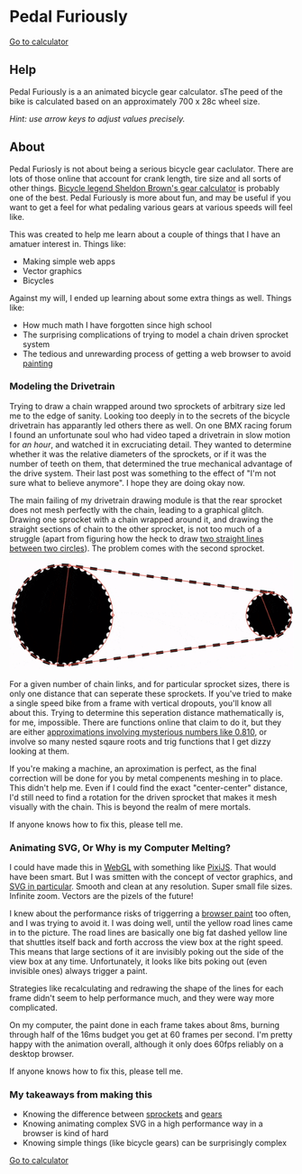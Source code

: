 # Pedal Furiously
[Go to calculator](https://pedalfuriously.neocities.org/)

## Help

Pedal Furiously is a an animated bicycle gear calculator. sThe peed of the bike is calculated based on an approximately 700 x 28c wheel size. 

*Hint: use arrow keys to adjust values precisely.*

## About

Pedal Furiosly is not about being a serious bicycle gear caclulator. There are lots of those online that account for crank length, tire size and all sorts of other things. [Bicycle legend Sheldon Brown's gear calculator](http://www.sheldonbrown.com/gear-calc.html) is probably one of the best. Pedal Furiously is more about fun, and may be useful if you want to get a feel for what pedaling various gears at various speeds will feel like.

This was created to help me learn about a couple of things that I have an amatuer interest in. Things like:
- Making simple web apps
- Vector graphics
- Bicycles

Against my will, I ended up learning about some extra things as well. Things like:
- How much math I have forgotten since high school
- The surprising complications of trying to model a chain driven sprocket system
- The tedious and unrewarding process of getting a web browser to avoid [painting](https://developers.google.com/web/fundamentals/performance/rendering/#the_pixel_pipeline)

### Modeling the Drivetrain

Trying to draw a chain wrapped around two sprockets of arbitrary size led me to the edge of sanity. Looking too deeply in to the secrets of the bicycle drivetrain has apparantly led others there as well. On one BMX racing forum I found an unfortunate soul who had video taped a drivetrain in slow motion for *an hour*, and watched it in excruciating detail. They wanted to determine whether it was the relative diameters of the sprockets, or if it was the number of teeth on them, that determined the true mechanical advantage of the drive system. Their last post was something to the effect of "I'm not sure what to believe anymore". I hope they are doing okay now.

The main failing of my drivetrain drawing module is that the rear sprocket does not mesh perfectly with the chain, leading to a graphical glitch. Drawing one sprocket with a chain wrapped around it, and drawing the straight sections of chain to the other sprocket, is not too much of a struggle (apart from figuring how the heck to draw [two straight lines between two circles](http://mathworld.wolfram.com/Circle-CircleTangents.html)). The problem comes with the second sprocket.

![An animation of a basically functional drivetrain model](early-gears.gif)

For a given number of chain links, and for particular sprocket sizes, there is only one distance that can seperate these sprockets. If you've tried to make a single speed bike from a frame with vertical dropouts, you'll know all about this. Trying to determine this seperation distance mathematically is, for me, impossible. There are functions online that claim to do it, but they are either [approximations involving mysterious numbers like 0.810](https://www.engineersedge.com/hardware/sprocket_center_distance__13904.htm), or involve so many nested sqaure roots and trig functions that I get dizzy looking at them. 

If you're making a machine, an aproximation is perfect, as the final correction will be done for you by metal compenents meshing in to place. This didn't help me. Even if I could find the exact "center-center" distance, I'd still need to find a rotation for the driven sprocket that makes it mesh visually with the chain. This is beyond the realm of mere mortals.

If anyone knows how to fix this, please tell me.

### Animating SVG, Or Why is my Computer Melting?

I could have made this in [WebGL](https://en.wikipedia.org/wiki/WebGL) with something like [PixiJS](www.pixijs.com). That would have been smart. But I was smitten with the concept of vector graphics, and [SVG in particular](https://youtu.be/SeLOt_BRAqc). Smooth and clean at any resolution. Super small file sizes. Infinite zoom. Vectors are the pizels of the future!

I knew about the performance risks of triggerring a [browser paint](https://developers.google.com/web/fundamentals/performance/rendering/#the_pixel_pipeline) too often, and I was trying to avoid it. I was doing well, until the yellow road lines came in to the picture. The road lines are basically one big fat dashed yellow line that shuttles itself back and forth accross the view box at the right speed. This means that large sections of it are invisibly poking out the side of the view box at any time. Unfortunately, it looks like bits poking out (even invisible ones) always trigger a paint. 

Strategies like recalculating and redrawing the shape of the lines for each frame didn't seem to help performance much, and they were way more complicated.

On my computer, the paint done in each frame takes about 8ms, burning through half of the 16ms budget you get at 60 frames per second. I'm pretty happy with the animation overall, although it only does 60fps reliably on a desktop browser.

If anyone knows how to fix this, please tell me.

### My takeaways from making this

- Knowing the difference between [sprockets](https://en.wikipedia.org/wiki/Sprocket) and [gears](https://en.wikipedia.org/wiki/Gear)
- Knowing animating complex SVG in a high performance way in a browser is kind of hard
- Knowing simple things (like bicycle gears) can be surprisingly complex

[Go to calculator](https://pedalfuriously.neocities.org/)




